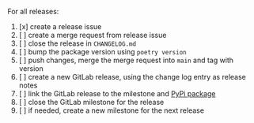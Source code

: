 <!-- BAS Metadata Library release issue template -->

<!--
Set issue title to 'X.X.X release' e.g. '0.8.0 release'
-->

For all releases:

1. [x] create a release issue
2. [ ] create a merge request from release issue
3. [ ] close the release in `CHANGELOG.md`
4. [ ] bump the package version using `poetry version`
5. [ ] push changes, merge the merge request into `main` and tag with version
6. [ ] create a new GitLab release, using the change log entry as release notes
7. [ ] link the GitLab release to the milestone and [PyPi package](https://pypi.org/project/bas-metadata-library)
8. [ ] close the GitLab milestone for the release
9. [ ] if needed, create a new milestone for the next release

